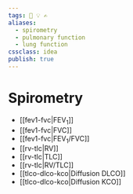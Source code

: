 ```yaml
---
tags: 💨 💡 ✍️
aliases:
  - spirometry
  - pulmonary function
  - lung function
cssclass: idea
publish: true
---
```

# Spirometry
  - [[fev1-fvc|FEV<sub>1</sub>]]
  - [[fev1-fvc|FVC]]
  - [[fev1-fvc|FEV<sub>1</sub>/FVC]]
  - [[rv-tlc|RV]]
  - [[rv-tlc|TLC]]
  - [[rv-tlc|RV/TLC]]
  - [[tlco-dlco-kco|Diffusion DLCO]]
  - [[tlco-dlco-kco|Diffusion KCO]]
